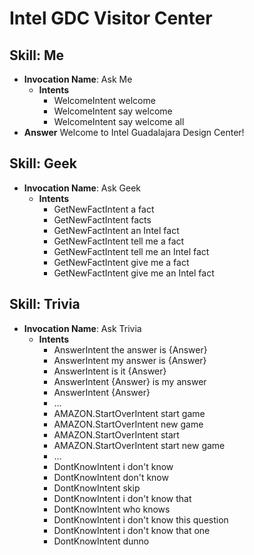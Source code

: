 # Intel GDC Visitor Center

## Skill: Me

- __Invocation Name__: Ask Me
  - __Intents__
    - WelcomeIntent welcome
    - WelcomeIntent say welcome
    - WelcomeIntent say welcome all
- __Answer__ Welcome to Intel Guadalajara Design Center!

## Skill: Geek

- __Invocation Name__: Ask Geek
  - __Intents__
    - GetNewFactIntent a fact
    - GetNewFactIntent facts
    - GetNewFactIntent an Intel fact
    - GetNewFactIntent tell me a fact
    - GetNewFactIntent tell me an Intel fact
    - GetNewFactIntent give me a fact
    - GetNewFactIntent give me an Intel fact

## Skill: Trivia

- __Invocation Name__: Ask Trivia
  - __Intents__
    - AnswerIntent the answer is {Answer}
    - AnswerIntent my answer is {Answer}
    - AnswerIntent is it {Answer}
    - AnswerIntent {Answer} is my answer
    - AnswerIntent {Answer}
    - ...
    - AMAZON.StartOverIntent start game
    - AMAZON.StartOverIntent new game
    - AMAZON.StartOverIntent start
    - AMAZON.StartOverIntent start new game
    - ...
    - DontKnowIntent i don't know
    - DontKnowIntent don't know
    - DontKnowIntent skip
    - DontKnowIntent i don't know that
    - DontKnowIntent who knows
    - DontKnowIntent i don't know this question
    - DontKnowIntent i don't know that one
    - DontKnowIntent dunno
